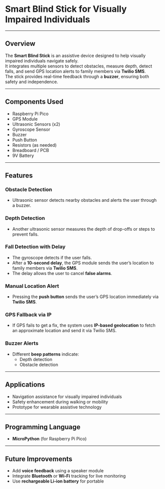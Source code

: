 #  Smart Blind Stick for Visually Impaired Individuals  
---
##  Overview  

The **Smart Blind Stick** is an assistive device designed to help visually impaired individuals navigate safely.  
It integrates multiple sensors to detect obstacles, measure depth, detect falls, and send GPS location alerts to family members via **Twilio SMS**.  
The stick provides real-time feedback through a **buzzer**, ensuring both safety and independence.  

---

##  Components Used  

- Raspberry Pi Pico  
- GPS Module  
- Ultrasonic Sensors (x2)  
- Gyroscope Sensor  
- Buzzer  
- Push Button  
- Resistors (as needed)  
- Breadboard / PCB  
- 9V Battery  

---

##  Features  

###  Obstacle Detection  
- Ultrasonic sensor detects nearby obstacles and alerts the user through a buzzer.  

###  Depth Detection  
- Another ultrasonic sensor measures the depth of drop-offs or steps to prevent falls.  

###  Fall Detection with Delay  
- The gyroscope detects if the user falls.  
- After a **10-second delay**, the GPS module sends the user’s location to family members via **Twilio SMS**.  
- The delay allows the user to cancel **false alarms**.  

###  Manual Location Alert  
- Pressing the **push button** sends the user’s GPS location immediately via **Twilio SMS**.  

###  GPS Fallback via IP  
- If GPS fails to get a fix, the system uses **IP-based geolocation** to fetch an approximate location and send it via Twilio SMS.  

###  Buzzer Alerts  
- Different **beep patterns** indicate:
  - Depth detection  
  - Obstacle detection  

---

##  Applications  

- Navigation assistance for visually impaired individuals  
- Safety enhancement during walking or mobility  
- Prototype for wearable assistive technology  

---

##  Programming Language  

- **MicroPython** (for Raspberry Pi Pico)  

---

##  Future Improvements  

- Add **voice feedback** using a speaker module  
- Integrate **Bluetooth** or **Wi-Fi** tracking for live monitoring  
- Use **rechargeable Li-ion battery** for portable
  
